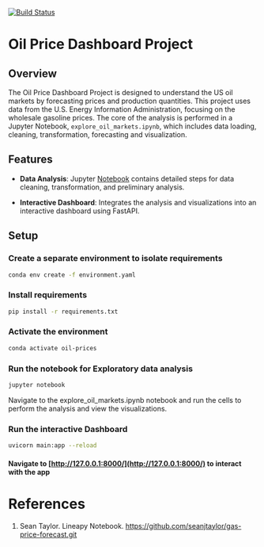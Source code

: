 [![Build Status](https://app.travis-ci.com/LNshuti/oil-price-dashboard.svg?branch=main)](https://app.travis-ci.com/LNshuti/oil-price-dashboard)

# Oil Price Dashboard Project

## Overview

The Oil Price Dashboard Project is designed to understand the US oil markets by forecasting prices and production quantities. This project uses data from the U.S. Energy Information Administration, focusing on the wholesale gasoline prices. The core of the analysis is performed in a Jupyter Notebook, `explore_oil_markets.ipynb`, which includes data loading, cleaning, transformation, forecasting and visualization.

## Features

- **Data Analysis**: Jupyter [Notebook]('explore_oil_markets.ipynb') contains detailed steps for data cleaning, transformation, and preliminary analysis. 

- **Interactive Dashboard**: Integrates the analysis and visualizations into an interactive dashboard using FastAPI.

## Setup

### Create a separate environment to isolate requirements
```bash
conda env create -f environment.yaml
```

### Install requirements

```bash
pip install -r requirements.txt
```

### Activate the environment
```bash
conda activate oil-prices
```
### Run the notebook for Exploratory data analysis
```bash
jupyter notebook
```
Navigate to the explore_oil_markets.ipynb notebook and run the cells to perform the analysis and view the visualizations.

### Run the interactive Dashboard
```bash
uvicorn main:app --reload
```
#### Navigate to [http://127.0.0.1:8000/](http://127.0.0.1:8000/) to interact with the app

# References 
1. Sean Taylor. Lineapy Notebook. https://github.com/seanjtaylor/gas-price-forecast.git
